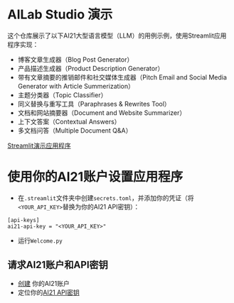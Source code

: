 # AILab Studio 演示

这个仓库展示了以下AI21大型语言模型（LLM）的用例示例，使用Streamlit应用程序实现：
- 博客文章生成器（Blog Post Generator）
- 产品描述生成器（Product Description Generator）
- 带有文章摘要的推销邮件和社交媒体生成器（Pitch Email and Social Media Generator with Article Summerization）
- 主题分类器（Topic Classifier）
- 同义替换与重写工具（Paraphrases & Rewrites Tool）
- 文档和网站摘要器（Document and Website Summarizer）
- 上下文答案（Contextual Answers）
- 多文档问答（Multiple Document Q&A）

[Streamlit演示应用程序](https://ai21-studio-demos.streamlit.app/)

# 使用你的AI21账户设置应用程序
- 在`.streamlit`文件夹中创建`secrets.toml`，并添加你的凭证（将`<YOUR_API_KEY>`替换为你的AI21 API密钥）：
```
[api-keys]
ai21-api-key = "<YOUR_API_KEY>"
```
- 运行`Welcome.py`

## 请求AI21账户和API密钥
- [创建](https://studio.ai21.com/login) 你的AI21账户
- 定位你的[AI21 API密钥](https://studio.ai21.com/account/api-key)
